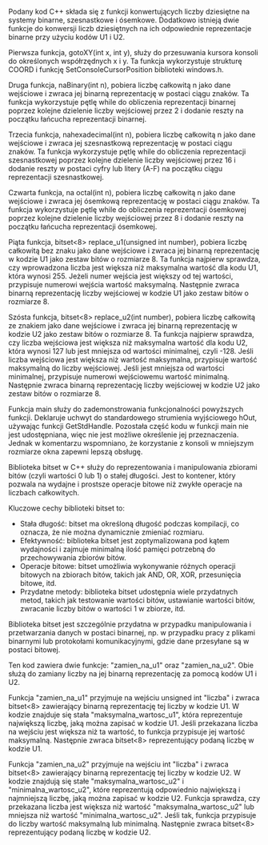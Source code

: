 Podany kod C++ składa się z funkcji konwertujących liczby dziesiętne na systemy binarne, szesnastkowe i ósemkowe. Dodatkowo istnieją dwie funkcje do konwersji liczb dziesiętnych na ich odpowiednie reprezentacje binarne przy użyciu kodów U1 i U2.

Pierwsza funkcja, gotoXY(int x, int y), służy do przesuwania kursora konsoli do określonych współrzędnych x i y. Ta funkcja wykorzystuje strukturę COORD i funkcję SetConsoleCursorPosition biblioteki windows.h.

Druga funkcja, naBinary(int n), pobiera liczbę całkowitą n jako dane wejściowe i zwraca jej binarną reprezentację w postaci ciągu znaków. Ta funkcja wykorzystuje pętlę while do obliczenia reprezentacji binarnej poprzez kolejne dzielenie liczby wejściowej przez 2 i dodanie reszty na początku łańcucha reprezentacji binarnej.

Trzecia funkcja, nahexadecimal(int n), pobiera liczbę całkowitą n jako dane wejściowe i zwraca jej szesnastkową reprezentację w postaci ciągu znaków. Ta funkcja wykorzystuje pętlę while do obliczenia reprezentacji szesnastkowej poprzez kolejne dzielenie liczby wejściowej przez 16 i dodanie reszty w postaci cyfry lub litery (A-F) na początku ciągu reprezentacji szesnastkowej.

Czwarta funkcja, na octal(int n), pobiera liczbę całkowitą n jako dane wejściowe i zwraca jej ósemkową reprezentację w postaci ciągu znaków. Ta funkcja wykorzystuje pętlę while do obliczenia reprezentacji ósemkowej poprzez kolejne dzielenie liczby wejściowej przez 8 i dodanie reszty na początku łańcucha reprezentacji ósemkowej.

Piąta funkcja, bitset<8> replace_u1(unsigned int number), pobiera liczbę całkowitą bez znaku jako dane wejściowe i zwraca jej binarną reprezentację w kodzie U1 jako zestaw bitów o rozmiarze 8. Ta funkcja najpierw sprawdza, czy wprowadzona liczba jest większa niż maksymalna wartość dla kodu U1, która wynosi 255. Jeżeli numer wejścia jest większy od tej wartości, przypisuje numerowi wejścia wartość maksymalną. Następnie zwraca binarną reprezentację liczby wejściowej w kodzie U1 jako zestaw bitów o rozmiarze 8.

Szósta funkcja, bitset<8> replace_u2(int number), pobiera liczbę całkowitą ze znakiem jako dane wejściowe i zwraca jej binarną reprezentację w kodzie U2 jako zestaw bitów o rozmiarze 8. Ta funkcja najpierw sprawdza, czy liczba wejściowa jest większa niż maksymalna wartość dla kodu U2, która wynosi 127 lub jest mniejsza od wartości minimalnej, czyli -128. Jeśli liczba wejściowa jest większa niż wartość maksymalna, przypisuje wartość maksymalną do liczby wejściowej. Jeśli jest mniejsza od wartości minimalnej, przypisuje numerowi wejściowemu wartość minimalną. Następnie zwraca binarną reprezentację liczby wejściowej w kodzie U2 jako zestaw bitów o rozmiarze 8.

Funkcja main służy do zademonstrowania funkcjonalności powyższych funkcji. Deklaruje uchwyt do standardowego strumienia wyjściowego hOut, używając funkcji GetStdHandle. Pozostała część kodu w funkcji main nie jest udostępniana, więc nie jest możliwe określenie jej przeznaczenia. Jednak w komentarzu wspomniano, że korzystanie z konsoli w mniejszym rozmiarze okna zapewni lepszą obsługę.


Biblioteka bitset w C++ służy do reprezentowania i manipulowania zbiorami bitów (czyli wartości 0 lub 1) o stałej długości. Jest to kontener, który pozwala na wydajne i prostsze operacje bitowe niż zwykłe operacje na liczbach całkowitych.

Kluczowe cechy biblioteki bitset to:

- Stała długość: bitset ma określoną długość podczas kompilacji, co oznacza, że nie można dynamicznie zmieniać rozmiaru.
- Efektywność: biblioteka bitset jest zoptymalizowana pod kątem wydajności i zajmuje minimalną ilość pamięci potrzebną do przechowywania zbiorów bitów.
- Operacje bitowe: bitset umożliwia wykonywanie różnych operacji bitowych na zbiorach bitów, takich jak AND, OR, XOR, przesunięcia bitowe, itd.
- Przydatne metody: biblioteka bitset udostępnia wiele przydatnych metod, takich jak testowanie wartości bitów, ustawianie wartości bitów, zwracanie liczby bitów o wartości 1 w zbiorze, itd.

Biblioteka bitset jest szczególnie przydatna w przypadku manipulowania i przetwarzania danych w postaci binarnej, np. w przypadku pracy z plikami binarnymi lub protokołami komunikacyjnymi, gdzie dane przesyłane są w postaci bitowej.

Ten kod zawiera dwie funkcje: "zamien_na_u1" oraz "zamien_na_u2". Obie służą do zamiany liczby na jej binarną reprezentację za pomocą kodów U1 i U2.

Funkcja "zamien_na_u1" przyjmuje na wejściu unsigned int "liczba" i zwraca bitset<8> zawierający binarną reprezentację tej liczby w kodzie U1. W kodzie znajduje się stała "maksymalna_wartosc_u1", która reprezentuje największą liczbę, jaką można zapisać w kodzie U1. Jeśli przekazana liczba na wejściu jest większa niż ta wartość, to funkcja przypisuje jej wartość maksymalną. Następnie zwraca bitset<8> reprezentujący podaną liczbę w kodzie U1.

Funkcja "zamien_na_u2" przyjmuje na wejściu int "liczba" i zwraca bitset<8> zawierający binarną reprezentację tej liczby w kodzie U2. W kodzie znajdują się stałe "maksymalna_wartosc_u2" i "minimalna_wartosc_u2", które reprezentują odpowiednio największą i najmniejszą liczbę, jaką można zapisać w kodzie U2. Funkcja sprawdza, czy przekazana liczba jest większa niż wartość "maksymalna_wartosc_u2" lub mniejsza niż wartość "minimalna_wartosc_u2". Jeśli tak, funkcja przypisuje do liczby wartość maksymalną lub minimalną. Następnie zwraca bitset<8> reprezentujący podaną liczbę w kodzie U2.


